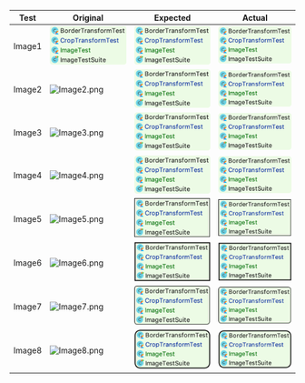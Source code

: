 |  Test  |              Original              |              Expected              |              Actual              |
|--------|------------------------------------|------------------------------------|----------------------------------|
| Image1 | ![Image1.png](original/Image1.png) | ![Image1.png](expected/Image1.png) | ![Image1.png](actual/Image1.png) |
| Image2 | ![Image2.png](original/Image2.png) | ![Image2.png](expected/Image2.png) | ![Image2.png](actual/Image2.png) |
| Image3 | ![Image3.png](original/Image3.png) | ![Image3.png](expected/Image3.png) | ![Image3.png](actual/Image3.png) |
| Image4 | ![Image4.png](original/Image4.png) | ![Image4.png](expected/Image4.png) | ![Image4.png](actual/Image4.png) |
| Image5 | ![Image5.png](original/Image5.png) | ![Image5.png](expected/Image5.png) | ![Image5.png](actual/Image5.png) |
| Image6 | ![Image6.png](original/Image6.png) | ![Image6.png](expected/Image6.png) | ![Image6.png](actual/Image6.png) |
| Image7 | ![Image7.png](original/Image7.png) | ![Image7.png](expected/Image7.png) | ![Image7.png](actual/Image7.png) |
| Image8 | ![Image8.png](original/Image8.png) | ![Image8.png](expected/Image8.png) | ![Image8.png](actual/Image8.png) |

